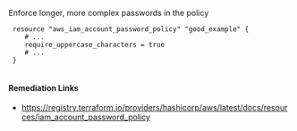 
Enforce longer, more complex passwords in the policy

```hcl
 resource "aws_iam_account_password_policy" "good_example" {
 	# ...
 	require_uppercase_characters = true
 	# ...
 }
 
```

#### Remediation Links
 - https://registry.terraform.io/providers/hashicorp/aws/latest/docs/resources/iam_account_password_policy

